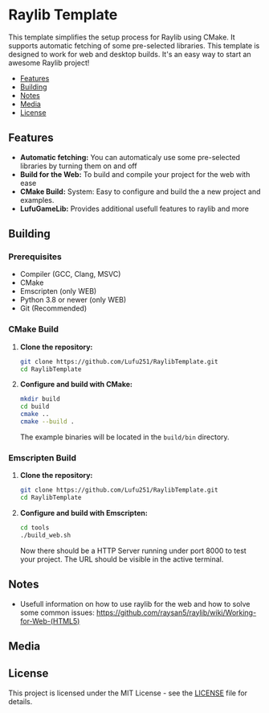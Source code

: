 # Raylib Template
This template simplifies the setup process for Raylib using CMake. It supports automatic fetching of some pre-selected libraries. This template is designed to work for web and desktop builds. It's an easy way to start an awesome Raylib project!

* [Features](#features)
* [Building](#building)
* [Notes](#notes)
* [Media](#media)
* [License](#license)

## Features
* **Automatic fetching:** You can automaticaly use some pre-selected libraries by turning them on and off
* **Build for the Web:** To build and compile your project for the web with ease
* **CMake Build:** System: Easy to configure and build the a new project and examples.
* **LufuGameLib:** Provides additional usefull features to raylib and more

## Building

### Prerequisites
* Compiler (GCC, Clang, MSVC)
* CMake
* Emscripten (only WEB)
* Python 3.8 or newer (only WEB)
* Git (Recommended)

### CMake Build

1.  **Clone the repository:**
    ```bash
    git clone https://github.com/Lufu251/RaylibTemplate.git
    cd RaylibTemplate
    ```

2.  **Configure and build with CMake:**
    ```bash
    mkdir build
    cd build
    cmake ..
    cmake --build .
    ```
    The example binaries will be located in the `build/bin` directory.

### Emscripten Build

1.  **Clone the repository:**
    ```bash
    git clone https://github.com/Lufu251/RaylibTemplate.git
    cd RaylibTemplate
    ```

2.  **Configure and build with Emscripten:**
    ```bash
    cd tools
    ./build_web.sh
    ```
    Now there should be a HTTP Server running under port 8000 to test your project. The URL should be visible in the active terminal.

## Notes
* Usefull information on how to use raylib for the web and how to solve some common issues: https://github.com/raysan5/raylib/wiki/Working-for-Web-(HTML5)

## Media


## License
This project is licensed under the MIT License - see the [LICENSE](LICENSE) file for details.
